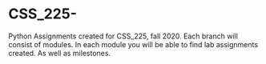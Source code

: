 # CSS_225-
Python Assignments created for CSS_225, fall 2020.
  Each branch will consist of modules.
    In each module you will be able to find lab assignments created.
    As well as milestones.
